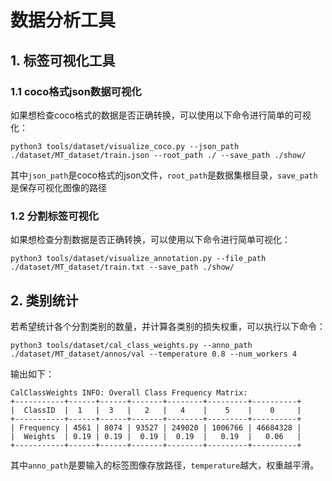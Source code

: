 # 数据分析工具

## 1. 标签可视化工具

### 1.1 coco格式json数据可视化

如果想检查coco格式的数据是否正确转换，可以使用以下命令进行简单的可视化：

```shell
python3 tools/dataset/visualize_coco.py --json_path ./dataset/MT_dataset/train.json --root_path ./ --save_path ./show/
```

其中`json_path`是coco格式的json文件，`root_path`是数据集根目录，`save_path`是保存可视化图像的路径

### 1.2 分割标签可视化

如果想检查分割数据是否正确转换，可以使用以下命令进行简单可视化：
```shell
python3 tools/dataset/visualize_annotation.py --file_path ./dataset/MT_dataset/train.txt --save_path ./show/
```

## 2. 类别统计

若希望统计各个分割类别的数量，并计算各类别的损失权重，可以执行以下命令：

```shell
python3 tools/dataset/cal_class_weights.py --anno_path ./dataset/MT_dataset/annos/val --temperature 0.8 --num_workers 4
```
输出如下：

```
CalClassWeights INFO: Overall Class Frequency Matrix:
+-----------+------+------+-------+--------+---------+----------+
|  ClassID  |  1   |  3   |   2   |   4    |    5    |    0     |
+-----------+------+------+-------+--------+---------+----------+
| Frequency | 4561 | 8074 | 93527 | 249020 | 1006766 | 46684328 |
|  Weights  | 0.19 | 0.19 |  0.19 |  0.19  |   0.19  |   0.06   |
+-----------+------+------+-------+--------+---------+----------+
```

其中`anno_path`是要输入的标签图像存放路径，`temperature`越大，权重越平滑。
